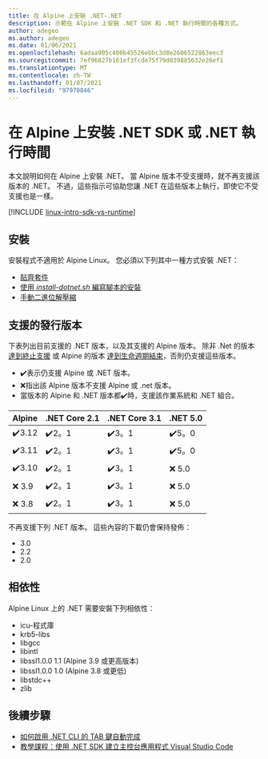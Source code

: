 ```yaml
---
title: 在 Alpine 上安裝 .NET-.NET
description: 示範在 Alpine 上安裝 .NET SDK 和 .NET 執行時間的各種方式。
author: adegeo
ms.author: adegeo
ms.date: 01/06/2021
ms.openlocfilehash: 6adaa905c400b45526ebbc3d8e2606522863eec3
ms.sourcegitcommit: 7ef96827b161ef3fcde75f79d839885632e26ef1
ms.translationtype: MT
ms.contentlocale: zh-TW
ms.lasthandoff: 01/07/2021
ms.locfileid: "97970846"
---
```

# <a name="install-the-net-sdk-or-the-net-runtime-on-alpine"></a>在 Alpine 上安裝 .NET SDK 或 .NET 執行時間

本文說明如何在 Alpine 上安裝 .NET。 當 Alpine 版本不受支援時，就不再支援該版本的 .NET。 不過，這些指示可協助您讓 .NET 在這些版本上執行，即使它不受支援也是一樣。

[!INCLUDE [linux-intro-sdk-vs-runtime](includes/linux-intro-sdk-vs-runtime.md)]

## <a name="install"></a>安裝

安裝程式不適用於 Alpine Linux。 您必須以下列其中一種方式安裝 .NET：

- [貼齊套件](linux-snap.md)
- [使用 _install-dotnet.sh_ 編寫腳本的安裝](linux-scripted-manual.md#scripted-install)
- [手動二進位解壓縮](linux-scripted-manual.md#manual-install)

## <a name="supported-distributions"></a>支援的發行版本

下表列出目前支援的 .NET 版本，以及其支援的 Alpine 版本。 除非 .Net 的版本 [達到終止支援](https://dotnet.microsoft.com/platform/support/policy/dotnet-core) 或 Alpine 的版本 [達到生命週期結束](https://wiki.alpinelinux.org/wiki/Alpine_Linux:Releases)，否則仍支援這些版本。

- ✔️表示仍支援 Alpine 或 .NET 版本。
- ❌指出該 Alpine 版本不支援 Alpine 或 .net 版本。
- 當版本的 Alpine 和 .NET 版本都✔️時，支援該作業系統和 .NET 組合。

| Alpine  | .NET Core 2.1 | .NET Core 3.1 | .NET 5.0 |
|-------- |---------------|---------------|----------------|
| ✔️3.12 | ✔️2。1        | ✔️3。1        | ✔️5。0 |
| ✔️3.11 | ✔️2。1        | ✔️3。1        | ✔️5。0 |
| ✔️3.10 | ✔️2。1        | ✔️3。1        | ❌ 5.0 |
| ❌ 3.9  | ✔️2。1        | ✔️3。1        | ❌ 5.0 |
| ❌ 3.8  | ✔️2。1        | ✔️3。1        | ❌ 5.0 |

不再支援下列 .NET 版本。 這些內容的下載仍會保持發佈：

- 3.0
- 2.2
- 2.0

## <a name="dependencies"></a>相依性

Alpine Linux 上的 .NET 需要安裝下列相依性：

- icu-程式庫
- krb5-libs
- libgcc
- libintl
- libssl1.0.0 1.1 (Alpine 3.9 或更高版本) 
- libssl1.0.0 1.0 (Alpine 3.8 或更低) 
- libstdc++
- zlib

## <a name="next-steps"></a>後續步驟

- [如何啟用 .NET CLI 的 TAB 鍵自動完成](../tools/enable-tab-autocomplete.md)
- [教學課程：使用 .NET SDK 建立主控台應用程式 Visual Studio Code](../tutorials/with-visual-studio-code.md)
